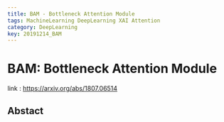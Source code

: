 ```yaml
---
title: BAM - Bottleneck Attention Module
tags: MachineLearning DeepLearning XAI Attention
category: DeepLearning
key: 20191214_BAM
---
```


# BAM: Bottleneck Attention Module

link : https://arxiv.org/abs/1807.06514



## Abstact

